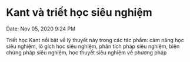# Kant và triết học siêu nghiệm

Date: Nov 05, 2020 9:24 PM

Triết học Kant nổi bật về lý thuyết này trong các tác phẩm: cảm năng học siêu nghiệm, lô gích học siêu nghiệm, phân tích pháp siêu nghiệm, biện chứng pháp siêu nghiệm, học thuyết siêu nghiệm về phương pháp